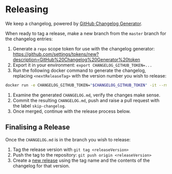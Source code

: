 # Releasing

We keep a changelog, powered by [GitHub Changelog Generator].

When ready to tag a release, make a new branch from the `master` branch for the changelog entries:
1. Generate a `repo` scope token for use with the changelog generator: https://github.com/settings/tokens/new?description=GitHub%20Changelog%20Generator%20token
1. Export it in your environment: `export CHANGELOG_GITHUB_TOKEN=...`
1. Run the following docker command to generate the changelog, replacing `<nextReleaseTag>` with the version number you
   wish to release:
  ```bash
  docker run -e CHANGELOG_GITHUB_TOKEN="$CHANGELOG_GITHUB_TOKEN" -it --rm -v "$(pwd)":/usr/local/src/your-app -v "$(pwd)/github-changelog-http-cache":/tmp/github-changelog-http-cache ferrarimarco/github-changelog-generator --user inviqa --project kafka-consumer-go --exclude-labels "duplicate,question,invalid,wontfix,skip-changelog" --release-branch master --future-release <nextReleaseTag>
  ```
1. Examine the generated `CHANGELOG.md`, verify the changes make sense.
1. Commit the resulting `CHANGELOG.md`, push and raise a pull request with the label `skip-changelog`.
1. Once merged, continue with the release process below.

## Finalising a Release

Once the `CHANGELOG.md` is in the branch you wish to release:

1. Tag the release version with `git tag <releaseVersion>`
1. Push the tag to the repository: `git push origin <releaseVersion>`
1. Create a [new release] using the tag name and the contents of the changelog for that version.

[GitHub Changelog Generator]: https://github.com/github-changelog-generator/github-changelog-generator
[new release]: https://github.com/inviqa/kafka-consumer-go/releases